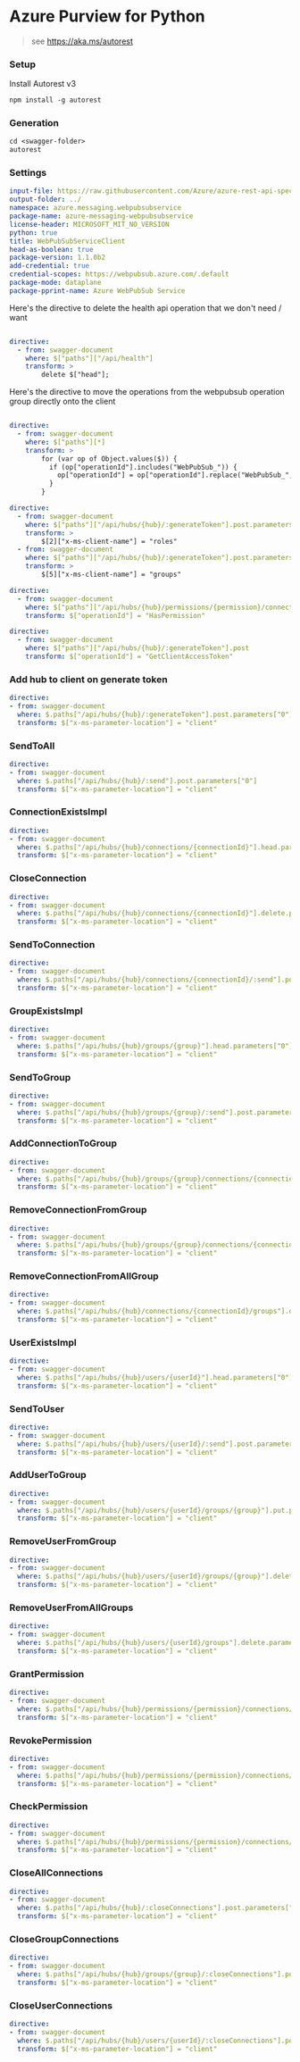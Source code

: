 # Azure Purview for Python

> see https://aka.ms/autorest

### Setup

Install Autorest v3

```ps
npm install -g autorest
```

### Generation

```ps
cd <swagger-folder>
autorest
```

### Settings

```yaml
input-file: https://raw.githubusercontent.com/Azure/azure-rest-api-specs/1735a92bdc79b446385a36ba063ea5235680709f/specification/webpubsub/data-plane/WebPubSub/stable/2022-11-01/webpubsub.json
output-folder: ../
namespace: azure.messaging.webpubsubservice
package-name: azure-messaging-webpubsubservice
license-header: MICROSOFT_MIT_NO_VERSION
python: true
title: WebPubSubServiceClient
head-as-boolean: true
package-version: 1.1.0b2
add-credential: true
credential-scopes: https://webpubsub.azure.com/.default
package-mode: dataplane
package-pprint-name: Azure WebPubSub Service
```


Here's the directive to delete the health api operation that we don't need / want
```yaml

directive:
  - from: swagger-document
    where: $["paths"]["/api/health"]
    transform: >
        delete $["head"];
```

Here's the directive to move the operations from the webpubsub operation group directly onto the client

```yaml

directive:
  - from: swagger-document
    where: $["paths"][*]
    transform: >
        for (var op of Object.values($)) {
          if (op["operationId"].includes("WebPubSub_")) {
            op["operationId"] = op["operationId"].replace("WebPubSub_", "");
          }
        }
```

```yaml
directive:
  - from: swagger-document
    where: $["paths"]["/api/hubs/{hub}/:generateToken"].post.parameters
    transform: >
        $[2]["x-ms-client-name"] = "roles"
  - from: swagger-document
    where: $["paths"]["/api/hubs/{hub}/:generateToken"].post.parameters
    transform: >
        $[5]["x-ms-client-name"] = "groups"
```

```yaml
directive:
  - from: swagger-document
    where: $["paths"]["/api/hubs/{hub}/permissions/{permission}/connections/{connectionId}"].head
    transform: $["operationId"] = "HasPermission"
```

```yaml
directive:
  - from: swagger-document
    where: $["paths"]["/api/hubs/{hub}/:generateToken"].post
    transform: $["operationId"] = "GetClientAccessToken"
```

### Add hub to client on generate token

``` yaml
directive:
- from: swagger-document
  where: $.paths["/api/hubs/{hub}/:generateToken"].post.parameters["0"]
  transform: $["x-ms-parameter-location"] = "client"
```

### SendToAll

``` yaml
directive:
- from: swagger-document
  where: $.paths["/api/hubs/{hub}/:send"].post.parameters["0"]
  transform: $["x-ms-parameter-location"] = "client"
```

### ConnectionExistsImpl
``` yaml
directive:
- from: swagger-document
  where: $.paths["/api/hubs/{hub}/connections/{connectionId}"].head.parameters["0"]
  transform: $["x-ms-parameter-location"] = "client"
```

### CloseConnection
``` yaml
directive:
- from: swagger-document
  where: $.paths["/api/hubs/{hub}/connections/{connectionId}"].delete.parameters["0"]
  transform: $["x-ms-parameter-location"] = "client"
```

### SendToConnection
``` yaml
directive:
- from: swagger-document
  where: $.paths["/api/hubs/{hub}/connections/{connectionId}/:send"].post.parameters["0"]
  transform: $["x-ms-parameter-location"] = "client"
```

### GroupExistsImpl
``` yaml
directive:
- from: swagger-document
  where: $.paths["/api/hubs/{hub}/groups/{group}"].head.parameters["0"]
  transform: $["x-ms-parameter-location"] = "client"
```

### SendToGroup
``` yaml
directive:
- from: swagger-document
  where: $.paths["/api/hubs/{hub}/groups/{group}/:send"].post.parameters["0"]
  transform: $["x-ms-parameter-location"] = "client"
```

### AddConnectionToGroup
``` yaml
directive:
- from: swagger-document
  where: $.paths["/api/hubs/{hub}/groups/{group}/connections/{connectionId}"].put.parameters["0"]
  transform: $["x-ms-parameter-location"] = "client"
```

### RemoveConnectionFromGroup
``` yaml
directive:
- from: swagger-document
  where: $.paths["/api/hubs/{hub}/groups/{group}/connections/{connectionId}"].delete.parameters["0"]
  transform: $["x-ms-parameter-location"] = "client"
```

### RemoveConnectionFromAllGroup
``` yaml
directive:
- from: swagger-document
  where: $.paths["/api/hubs/{hub}/connections/{connectionId}/groups"].delete.parameters["0"]
  transform: $["x-ms-parameter-location"] = "client"
```

### UserExistsImpl
``` yaml
directive:
- from: swagger-document
  where: $.paths["/api/hubs/{hub}/users/{userId}"].head.parameters["0"]
  transform: $["x-ms-parameter-location"] = "client"
```

### SendToUser
``` yaml
directive:
- from: swagger-document
  where: $.paths["/api/hubs/{hub}/users/{userId}/:send"].post.parameters["0"]
  transform: $["x-ms-parameter-location"] = "client"
```

### AddUserToGroup
``` yaml
directive:
- from: swagger-document
  where: $.paths["/api/hubs/{hub}/users/{userId}/groups/{group}"].put.parameters["0"]
  transform: $["x-ms-parameter-location"] = "client"
```

### RemoveUserFromGroup
``` yaml
directive:
- from: swagger-document
  where: $.paths["/api/hubs/{hub}/users/{userId}/groups/{group}"].delete.parameters["0"]
  transform: $["x-ms-parameter-location"] = "client"
```

### RemoveUserFromAllGroups
``` yaml
directive:
- from: swagger-document
  where: $.paths["/api/hubs/{hub}/users/{userId}/groups"].delete.parameters["0"]
  transform: $["x-ms-parameter-location"] = "client"
```

### GrantPermission
``` yaml
directive:
- from: swagger-document
  where: $.paths["/api/hubs/{hub}/permissions/{permission}/connections/{connectionId}"].put.parameters["0"]
  transform: $["x-ms-parameter-location"] = "client"
```

### RevokePermission
``` yaml
directive:
- from: swagger-document
  where: $.paths["/api/hubs/{hub}/permissions/{permission}/connections/{connectionId}"].delete.parameters["0"]
  transform: $["x-ms-parameter-location"] = "client"
```

### CheckPermission
``` yaml
directive:
- from: swagger-document
  where: $.paths["/api/hubs/{hub}/permissions/{permission}/connections/{connectionId}"].head.parameters["0"]
  transform: $["x-ms-parameter-location"] = "client"
```

### CloseAllConnections
``` yaml
directive:
- from: swagger-document
  where: $.paths["/api/hubs/{hub}/:closeConnections"].post.parameters["0"]
  transform: $["x-ms-parameter-location"] = "client"
```

### CloseGroupConnections
``` yaml
directive:
- from: swagger-document
  where: $.paths["/api/hubs/{hub}/groups/{group}/:closeConnections"].post.parameters["0"]
  transform: $["x-ms-parameter-location"] = "client"
```

### CloseUserConnections
``` yaml
directive:
- from: swagger-document
  where: $.paths["/api/hubs/{hub}/users/{userId}/:closeConnections"].post.parameters["0"]
  transform: $["x-ms-parameter-location"] = "client"
```
